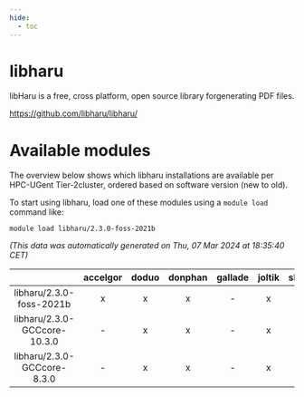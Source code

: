 ```yaml
---
hide:
  - toc
---
```


libharu
=======


libHaru is a free, cross platform, open source library forgenerating PDF files.

https://github.com/libharu/libharu/
# Available modules


The overview below shows which libharu installations are available per HPC-UGent Tier-2cluster, ordered based on software version (new to old).

To start using libharu, load one of these modules using a `module load` command like:

```shell
module load libharu/2.3.0-foss-2021b
```

*(This data was automatically generated on Thu, 07 Mar 2024 at 18:35:40 CET)*  

| |accelgor|doduo|donphan|gallade|joltik|skitty|
| :---: | :---: | :---: | :---: | :---: | :---: | :---: |
|libharu/2.3.0-foss-2021b|x|x|x|-|x|x|
|libharu/2.3.0-GCCcore-10.3.0|-|x|x|-|x|x|
|libharu/2.3.0-GCCcore-8.3.0|-|x|x|-|x|x|

